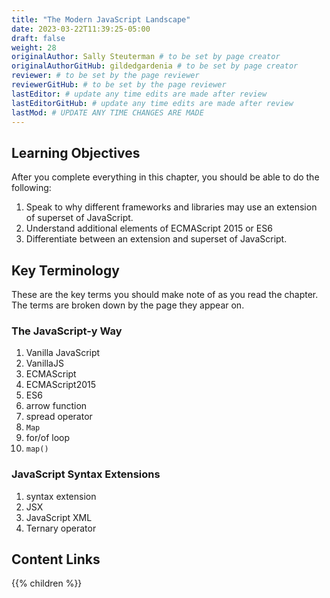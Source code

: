 ```yaml
---
title: "The Modern JavaScript Landscape"
date: 2023-03-22T11:39:25-05:00
draft: false
weight: 28
originalAuthor: Sally Steuterman # to be set by page creator
originalAuthorGitHub: gildedgardenia # to be set by page creator
reviewer: # to be set by the page reviewer
reviewerGitHub: # to be set by the page reviewer
lastEditor: # update any time edits are made after review
lastEditorGitHub: # update any time edits are made after review
lastMod: # UPDATE ANY TIME CHANGES ARE MADE
---
```


## Learning Objectives

After you complete everything in this chapter, you should be able to do the following:

1. Speak to why different frameworks and libraries may use an extension of superset of JavaScript.
1. Understand additional elements of ECMAScript 2015 or ES6
1. Differentiate between an extension and superset of JavaScript.

## Key Terminology

These are the key terms you should make note of as you read the chapter. The terms are broken down by the page they appear on.

### The JavaScript-y Way

1. Vanilla JavaScript
1. VanillaJS
1. ECMAScript
1. ECMAScript2015
1. ES6
1. arrow function
1. spread operator
1. `Map`
1. for/of loop
1. `map()`

### JavaScript Syntax Extensions

1. syntax extension
1. JSX
1. JavaScript XML
1. Ternary operator

## Content Links

{{% children %}}
